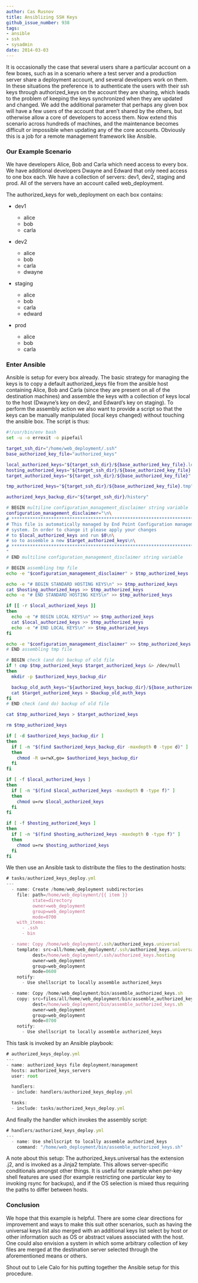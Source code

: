 ```yaml
---
author: Cas Rusnov
title: Ansiblizing SSH Keys
github_issue_number: 938
tags:
- ansible
- ssh
- sysadmin
date: 2014-03-03
---
```




It is occasionally the case that several users share a particular account on a few boxes, such as in a scenario where a test server and a production server share a deployment account, and several developers work on them. In these situations the preference is to authenticate the users with their ssh keys through authorized_keys on the account they are sharing, which leads to the problem of keeping the keys synchronized when they are updated and changed. We add the additional parameter that perhaps any given box will have a few users of the account that aren’t shared by the others, but otherwise allow a core of developers to access them. Now extend this scenario across hundreds of machines, and the maintenance becomes difficult or impossible when updating any of the core accounts. Obviously this is a job for a remote management framework like Ansible.

### Our Example Scenario

We have developers Alice, Bob and Carla which need access to every box. We have additional developers Dwayne and Edward that only need access to one box each. We have a collection of servers: dev1, dev2, staging and prod. All of the servers have an account called web_deployment.

The authorized_keys for web_deployment on each box contains:

- dev1

    - alice
    - bob
    - carla

- dev2

    - alice
    - bob
    - carla
    - dwayne

- staging

    - alice
    - bob
    - carla
    - edward

- prod

    - alice
    - bob
    - carla

### Enter Ansible

Ansible is setup for every box already. The basic strategy for managing the keys is to copy a default authorized_keys file from the ansible host containing Alice, Bob and Carla (since they are present on all of the destination machines) and assemble the keys with a collection of keys local to the host (Dwayne’s key on dev2, and Edward’s key on staging). To perform the assembly action we also want to provide a script so that the keys can be manually manipulated (local keys changed) without touching the ansible box. The script is thus:

```bash
#!/usr/bin/env bash
set -u -o errexit -o pipefail

target_ssh_dir="/home/web_deployment/.ssh"
base_authorized_key_file="authorized_keys"

local_authorized_keys="${target_ssh_dir}/${base_authorized_key_file}.local"
hosting_authorized_keys="${target_ssh_dir}/${base_authorized_key_file}.hosting"
target_authorized_keys="${target_ssh_dir}/${base_authorized_key_file}"

tmp_authorized_keys="${target_ssh_dir}/${base_authorized_key_file}.tmp"

authorized_keys_backup_dir="${target_ssh_dir}/history"

# BEGIN multiline configuration_management_disclaimer string variable
configuration_management_disclaimer="\n\
# ******************************************************************************\n\
# This file is automatically managed by End Point Configuration management
# system. In order to change it please apply your changes
# to $local_authorized_keys and run $0\n\
# so to assemble a new $target_authorized_keys\n\
# ******************************************************************************\n\
"
# END multiline configuration_management_disclaimer string variable

# BEGIN assembling tmp file
echo -e "$configuration_management_disclaimer" > $tmp_authorized_keys

echo -e "# BEGIN STANDARD HOSTING KEYS\n" >> $tmp_authorized_keys
cat $hosting_authorized_keys >> $tmp_authorized_keys
echo -e "# END STANDARD HOSTING KEYS\n" >> $tmp_authorized_keys

if [[ -r $local_authorized_keys ]]
then
  echo -e "# BEGIN LOCAL KEYS\n" >> $tmp_authorized_keys
  cat $local_authorized_keys >> $tmp_authorized_keys
  echo -e "# END LOCAL KEYS\n" >> $tmp_authorized_keys
fi

echo -e "$configuration_management_disclaimer" >> $tmp_authorized_keys
# END assembling tmp file

# BEGIN check (and do) backup of old file
if ! cmp $tmp_authorized_keys $target_authorized_keys &> /dev/null
then
  mkdir -p $authorized_keys_backup_dir

  backup_old_auth_keys="${authorized_keys_backup_dir}/${base_authorized_key_file}_$(date '+%Y%m%dT%H%M%z')"
  cat $target_authorized_keys > $backup_old_auth_keys
fi
# END check (and do) backup of old file

cat $tmp_authorized_keys > $target_authorized_keys

rm $tmp_authorized_keys

if [ -d $authorized_keys_backup_dir ]
then
  if [ -n "$(find $authorized_keys_backup_dir -maxdepth 0 -type d)" ]
  then
    chmod -R u=rwX,go= $authorized_keys_backup_dir
  fi
fi

if [ -f $local_authorized_keys ]
then
  if [ -n "$(find $local_authorized_keys -maxdepth 0 -type f)" ]
  then
    chmod u=rw $local_authorized_keys
  fi
fi

if [ -f $hosting_authorized_keys ]
then
  if [ -n "$(find $hosting_authorized_keys -maxdepth 0 -type f)" ]
  then
    chmod u=rw $hosting_authorized_keys
  fi
fi
```

We then use an Ansible task to distribute the files to the destination hosts:

```js
# tasks/authorized_keys_deploy.yml
---
  - name: Create /home/web_deployment subdirectories
    file: path=/home/web_deployment/{{ item }}
          state=directory
          owner=web_deployment
          group=web_deployment
          mode=0700
    with_items:
      - .ssh
      - bin

  - name: Copy /home/web_deployment/.ssh/authorized_keys.universal
    template: src=all/home/web_deployment/.ssh/authorized_keys.universal.j2
          dest=/home/web_deployment/.ssh/authorized_keys.hosting
          owner=web_deployment
          group=web_deployment
          mode=0600
    notify:
      - Use shellscript to locally assemble authorized_keys

  - name: Copy /home/web_deployment/bin/assemble_authorized_keys.sh
    copy: src=files/all/home/web_deployment/bin/assemble_authorized_keys.sh
          dest=/home/web_deployment/bin/assemble_authorized_keys.sh
          owner=web_deployment
          group=web_deployment
          mode=0700
    notify:
      - Use shellscript to locally assemble authorized_keys
```

This task is invoked by an Ansible playbook:

```js
# authorized_keys_deploy.yml
---
- name: authorized_keys file deployment/management
  hosts: authorized_keys_servers
  user: root

  handlers:
  - include: handlers/authorized_keys_deploy.yml

  tasks:
  - include: tasks/authorized_keys_deploy.yml
```

And finally the handler which invokes the assembly script:

```js
# handlers/authorized_keys_deploy.yml
---
  - name: Use shellscript to locally assemble authorized_keys
    command: "/home/web_deployment/bin/assemble_authorized_keys.sh"
```

A note about this setup: The authorized_keys.universal has the extension .j2, and is invoked as a Jinja2 template. This allows server-specific conditionals amongst other things. It is useful for example when per-key shell features are used (for example restricting one particular key to invoking rsync for backups), and if the OS selection is mixed thus requiring the paths to differ between hosts.

### Conclusion

We hope that this example is helpful. There are some clear directions for improvement and ways to make this suit other scenarios, such as having the universal keys list also merged with an additional keys list select by host or other information such as OS or abstract values associated with the host. One could also envision a system in which some arbitrary collection of key files are merged at the destination server selected through the aforementioned means or others.

Shout out to Lele Calo for his putting together the Ansible setup for this procedure.



